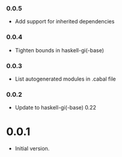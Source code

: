 ### 0.0.5

+ Add support for inherited dependencies

### 0.0.4

+ Tighten bounds in haskell-gi(-base)

### 0.0.3

+ List autogenerated modules in .cabal file

### 0.0.2

+ Update to haskell-gi(-base) 0.22

0.0.1
=====

* Initial version.

